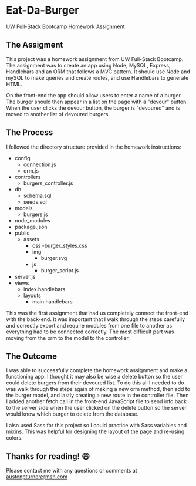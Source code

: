 # Eat-Da-Burger
UW Full-Stack Bootcamp Homework Assignment

## The Assigment
This project was a homework assignment from UW Full-Stack Bootcamp. The assignment was to create an app using Node, MySQL, Express, Handlebars and an ORM that follows a MVC pattern. It should use Node and mySQL to make queries and create routes, and use Handlebars to generate HTML.

On the front-end the app should allow users to enter a name of a burger. The burger should then appear in a list on the page with a "devour" button. When the user clicks the devour button, the burger is "devoured" and is moved to another list of devoured burgers.

## The Process
I followed the directory structure provided in the homework instructions:

- config
  - connection.js
  - orm.js
- controllers
  - burgers_controller.js
- db
  - schema.sql
  - seeds.sql
- models
  - burgers.js
- node_modules
- package.json
- public
  - assets
    - css
      -burger_styles.css
    - img
      - burger.svg
    - js
      - burger_script.js
- server.js
- views
  - index.handlebars
  - layouts
     - main.handlebars
     
 This was the first assignment that had us completely connect the front-end with the back-end. It was important that I walk through the steps carefully and correctly export and require modules from one file to another as everything had to be connected correctly. The most difficult part was moving from the orm to the model to the controller.
 
 ## The Outcome
 I was able to successfully complete the homework assignment and make a functioning app. I thought it may also be wise a delete button so the user could delete burgers from their devoured list. To do this all I needed to do was walk through the steps again of making a new orm method, then add to the burger model, and lastly creating a new route in the controller file. Then I added another fetch call in the front-end JavaScript file to send info back to the server side when the user clicked on the delete button so the server would know which burger to delete from the database. 
 
 I also used Sass for this project so I could practice with Sass variables and mixins. This was helpful for designing the layout of the page and re-using colors. 
 
 ## Thanks for reading! :smile:
 Please contact me with any questions or comments at austenpturner@msn.com

